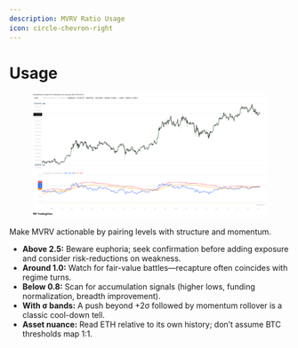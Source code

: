 ```yaml
---
description: MVRV Ratio Usage
icon: circle-chevron-right
---
```


# Usage

<figure><img src="../../.gitbook/assets/docs-mvrv-ratio-001.png" alt=""><figcaption></figcaption></figure>

Make MVRV actionable by pairing levels with structure and momentum.

* **Above 2.5:** Beware euphoria; seek confirmation before adding exposure and consider risk-reductions on weakness.
* **Around 1.0:** Watch for fair-value battles—recapture often coincides with regime turns.
* **Below 0.8:** Scan for accumulation signals (higher lows, funding normalization, breadth improvement).
* **With σ bands:** A push beyond +2σ followed by momentum rollover is a classic cool-down tell.
* **Asset nuance:** Read ETH relative to its own history; don’t assume BTC thresholds map 1:1.
